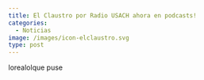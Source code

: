```yaml
---
title: El Claustro por Radio USACH ahora en podcasts!
categories:
  - Noticias
image: /images/icon-elclaustro.svg
type: post
---
```

l﻿orealolque puse
